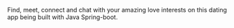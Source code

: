 Find, meet, connect and chat with your amazing love interests on this dating app being built with Java Spring-boot.
